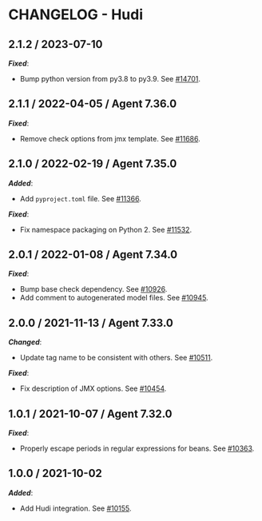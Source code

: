 # CHANGELOG - Hudi

## 2.1.2 / 2023-07-10

***Fixed***:

* Bump python version from py3.8 to py3.9. See [#14701](https://github.com/DataDog/integrations-core/pull/14701).

## 2.1.1 / 2022-04-05 / Agent 7.36.0

***Fixed***: 

* Remove check options from jmx template. See [#11686](https://github.com/DataDog/integrations-core/pull/11686).


## 2.1.0 / 2022-02-19 / Agent 7.35.0

***Added***: 

* Add `pyproject.toml` file. See [#11366](https://github.com/DataDog/integrations-core/pull/11366).

***Fixed***: 

* Fix namespace packaging on Python 2. See [#11532](https://github.com/DataDog/integrations-core/pull/11532).


## 2.0.1 / 2022-01-08 / Agent 7.34.0

***Fixed***: 

* Bump base check dependency. See [#10926](https://github.com/DataDog/integrations-core/pull/10926).
* Add comment to autogenerated model files. See [#10945](https://github.com/DataDog/integrations-core/pull/10945).


## 2.0.0 / 2021-11-13 / Agent 7.33.0

***Changed***: 

* Update tag name to be consistent with others. See [#10511](https://github.com/DataDog/integrations-core/pull/10511).

***Fixed***: 

* Fix description of JMX options. See [#10454](https://github.com/DataDog/integrations-core/pull/10454).


## 1.0.1 / 2021-10-07 / Agent 7.32.0

***Fixed***: 

* Properly escape periods in regular expressions for beans. See [#10363](https://github.com/DataDog/integrations-core/pull/10363).


## 1.0.0 / 2021-10-02

***Added***: 

* Add Hudi integration. See [#10155](https://github.com/DataDog/integrations-core/pull/10155).


